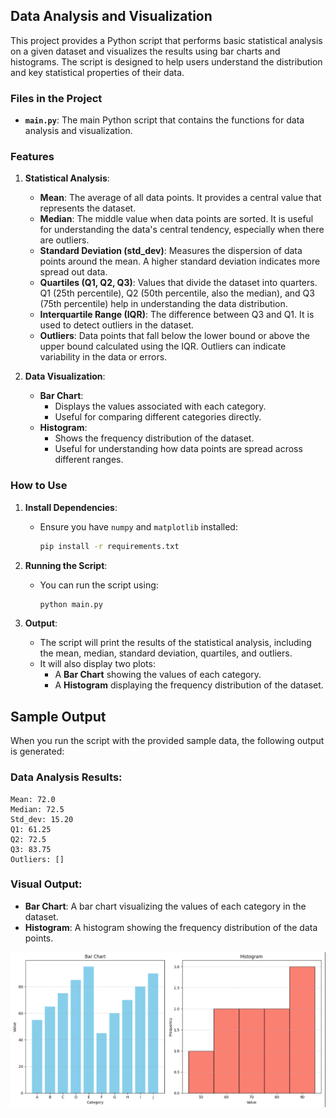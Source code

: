 ## Data Analysis and Visualization

This project provides a Python script that performs basic statistical analysis on a given dataset and visualizes the results using bar charts and histograms. The script is designed to help users understand the distribution and key statistical properties of their data.

### Files in the Project

- **`main.py`**: The main Python script that contains the functions for data analysis and visualization.

### Features

1. **Statistical Analysis**: 
    - **Mean**: The average of all data points. It provides a central value that represents the dataset.
    - **Median**: The middle value when data points are sorted. It is useful for understanding the data's central tendency, especially when there are outliers.
    - **Standard Deviation (std_dev)**: Measures the dispersion of data points around the mean. A higher standard deviation indicates more spread out data.
    - **Quartiles (Q1, Q2, Q3)**: Values that divide the dataset into quarters. Q1 (25th percentile), Q2 (50th percentile, also the median), and Q3 (75th percentile) help in understanding the data distribution.
    - **Interquartile Range (IQR)**: The difference between Q3 and Q1. It is used to detect outliers in the dataset.
    - **Outliers**: Data points that fall below the lower bound or above the upper bound calculated using the IQR. Outliers can indicate variability in the data or errors.

2. **Data Visualization**:
    - **Bar Chart**: 
        - Displays the values associated with each category. 
        - Useful for comparing different categories directly.
    - **Histogram**: 
        - Shows the frequency distribution of the dataset.
        - Useful for understanding how data points are spread across different ranges.

### How to Use

1. **Install Dependencies**:
    - Ensure you have `numpy` and `matplotlib` installed:
      ```bash
      pip install -r requirements.txt
      ```

2. **Running the Script**:
    - You can run the script using:
      ```bash
      python main.py
      ```

3. **Output**:
    - The script will print the results of the statistical analysis, including the mean, median, standard deviation, quartiles, and outliers.
    - It will also display two plots:
      - A **Bar Chart** showing the values of each category.
      - A **Histogram** displaying the frequency distribution of the dataset.

## Sample Output

When you run the script with the provided sample data, the following output is generated:

### Data Analysis Results:

```plaintext
Mean: 72.0
Median: 72.5
Std_dev: 15.20
Q1: 61.25
Q2: 72.5
Q3: 83.75
Outliers: []
```

### Visual Output:

- **Bar Chart**: A bar chart visualizing the values of each category in the dataset.
- **Histogram**: A histogram showing the frequency distribution of the data points.

![visual output](https://github.com/theHesari/progress/blob/main/Intoduction/dataAnalysisPlots.png)
